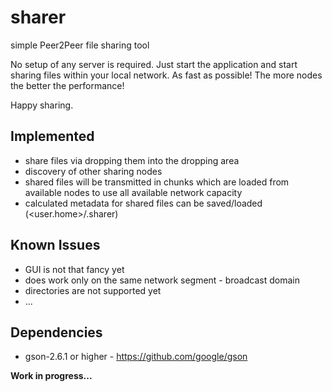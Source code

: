 # sharer
simple Peer2Peer file sharing tool

No setup of any server is required. Just start the application and start sharing files within your local network. As fast as possible! The more nodes the better the performance!

Happy sharing.

## Implemented
- share files via dropping them into the dropping area
- discovery of other sharing nodes
- shared files will be transmitted in chunks which are loaded from available nodes to use all available network capacity
- calculated metadata for shared files can be saved/loaded (\<user.home\>/.sharer)

## Known Issues
- GUI is not that fancy yet
- does work only on the same network segment - broadcast domain
- directories are not supported yet
- ...

## Dependencies
- gson-2.6.1 or higher - https://github.com/google/gson

**Work in progress...**
